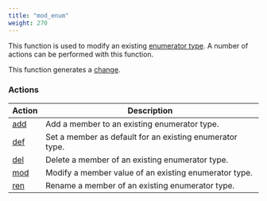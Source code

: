 ```yaml
---
title: "mod_enum"
weight: 270
---
```


This function is used to modify an existing [enumerator type](../../data-types/enum). A number of actions can be performed with this function.

This function generates a [change](../../overview/changes).

### Actions

Action | Description
------ | -----------
[add](./add) | Add a member to an existing enumerator type.
[def](./def) | Set a member as default for an existing enumerator type.
[del](./del) | Delete a member of an existing enumerator type.
[mod](./mod) | Modify a member value of an existing enumerator type.
[ren](./ren) | Rename a member of an existing enumerator type.
